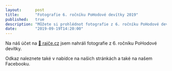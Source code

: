 ```yaml
---
layout:      post
title:       "Fotografie 6. ročníku PoHodové devítky 2019"
published:   true
description: "Můžete si prohlédnot fotografie z 6. ročníku PoHodové devítky."
date:        "2019-09-19T14:20:00"
---
```


Na náš účet na [&#127813; rajče.cz](https://pohodovadevitka.rajce.idnes.cz/) jsem nahráli fotografie z 6. ročníku PoHodové devítky.

Odkaz naleznete také v nabídce na našich stránkách a také na našem Facebooku.
